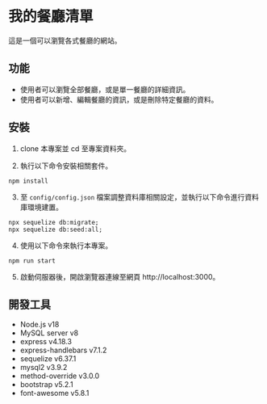 # 我的餐廳清單

這是一個可以瀏覽各式餐廳的網站。

## 功能

- 使用者可以瀏覽全部餐廳，或是單一餐廳的詳細資訊。
- 使用者可以新增、編輯餐廳的資訊，或是刪除特定餐廳的資料。

## 安裝

1. clone 本專案並 cd 至專案資料夾。

2. 執行以下命令安裝相關套件。

```
npm install
```

3. 至 `config/config.json` 檔案調整資料庫相關設定，並執行以下命令進行資料庫環境建置。

```
npx sequelize db:migrate;
npx sequelize db:seed:all;
```

4. 使用以下命令來執行本專案。

```
npm run start
```

5. 啟動伺服器後，開啟瀏覽器連線至網頁 http://localhost:3000。

## 開發工具

- Node.js v18
- MySQL server v8
- express v4.18.3
- express-handlebars v7.1.2
- sequelize v6.37.1
- mysql2 v3.9.2
- method-override v3.0.0
- bootstrap v5.2.1
- font-awesome v5.8.1
